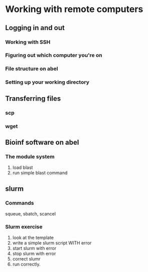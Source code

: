 # Working with remote computers


## Logging in and out

### Working with SSH

### Figuring out which computer you're on

### File structure on abel

### Setting up your working directory

## Transferring files

### scp

### wget

## Bioinf software on abel

### The module system

1. load blast
2. run simple blast command

## slurm

### Commands

squeue, sbatch, scancel

### Slurm exercise

1. look at the template
2. write a simple slurm script WITH error
3. start slurm with error
4. stop slurm with error
5. correct slumr
6. run correctly. 